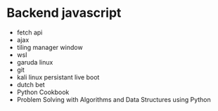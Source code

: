 # Backend javascript
- fetch api
- ajax
- tiling manager window
- wsl
- garuda linux 
- git
- kali linux persistant live boot
- dutch bet
- Python Cookbook 
- Problem Solving with Algorithms and Data Structures using Python
